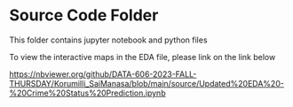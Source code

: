 # Source Code Folder

This folder contains jupyter notebook and python files

To view the interactive maps in the EDA file, please link on the link below

https://nbviewer.org/github/DATA-606-2023-FALL-THURSDAY/Korumilli_SaiManasa/blob/main/source/Updated%20EDA%20-%20Crime%20Status%20Prediction.ipynb
